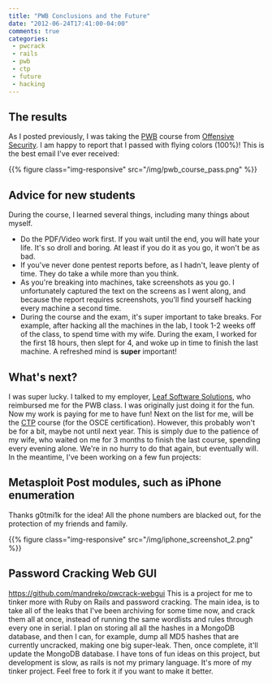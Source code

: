 ```yaml
---
title: "PWB Conclusions and the Future"
date: "2012-06-24T17:41:00-04:00"
comments: true
categories:
 - pwcrack
 - rails
 - pwb
 - ctp
 - future
 - hacking
---
```


The results
-----------

As I posted previously, I was taking the [PWB](http://www.offensive-security.com/information-security-training/penetration-testing-with-backtrack/) course from [Offensive Security](http://www.offensive-security.com). I am happy to report that I passed with flying colors (100%)! This is the best email I've ever received: 

{{% figure class="img-responsive" src="/img/pwb_course_pass.png" %}}

<!-- more -->

Advice for new students
-----------------------

During the course, I learned several things, including many things about myself. 
* Do the PDF/Video work first. If you wait until the end, you will hate your life. It's so droll and boring. At least if you do it as you go, it won't be as bad.
* If you've never done pentest reports before, as I hadn't, leave plenty of time. They do take a while more than you think.</li><li>As you're breaking into machines, take screenshots as you go. I unfortunately captured the text on the screens as I went along, and because the report requires screenshots, you'll find yourself hacking every machine a second time.
* During the course and the exam, it's super important to take breaks. For example, after hacking all the machines in the lab, I took 1-2 weeks off of the class, to spend time with my wife.  During the exam, I worked for the first 18 hours, then slept for 4, and woke up in time to finish the last machine.  A refreshed mind is <b>super</b> important!

What's next?
------------

I was super lucky.  I talked to my employer, [Leaf Software Solutions](http://www.leafsoftwaresolutions.com), who reimbursed me for the PWB class.  I was originally just doing it for the fun.  Now my work is paying for me to have fun! Next on the list for me, will be the [CTP](http://www.offensive-security.com/information-security-training/cracking-the-perimeter/) course (for the OSCE certification).  However, this probably won't be for a bit, maybe not until next year. This is simply due to the patience of my wife, who waited on me for 3 months to finish the last course, spending every evening alone. We're in no hurry to do that again, but eventually will.  In the meantime, I've been working on a few fun projects: 

Metasploit Post modules, such as iPhone enumeration
---------------------------------------------------

Thanks g0tmi1k for the idea! All the phone numbers are blacked out, for the protection of my friends and family. 

{{% figure class="img-responsive" src="/img/iphone_screenshot_2.png" %}}

Password Cracking Web GUI
-------------------------

https://github.com/mandreko/pwcrack-webgui
This is a project for me to tinker more with Ruby on Rails and password cracking.  The main idea, is to take all of the leaks that I've been archiving for some time now, and crack them all at once, instead of running the same wordlists and rules through every one in serial. I plan on storing all all the hashes in a MongoDB database, and then I can, for example, dump all MD5 hashes that are currently uncracked, making one big super-leak. Then, once complete, it'll update the MongoDB database. 
I have tons of fun ideas on this project, but development is slow, as rails is not my primary language. It's more of my tinker project.  Feel free to fork it if you want to make it better. 
